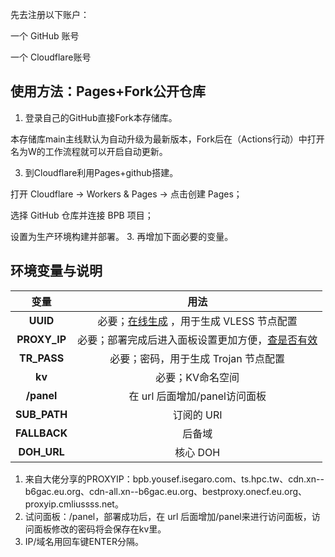 先去注册以下账户：

一个 GitHub 账号

一个 Cloudflare账号

## 使用方法：Pages+Fork公开仓库
1. 登录自己的GitHub直接Fork本存储库。

本存储库main主线默认为自动升级为最新版本，Fork后在（Actions行动）中打开名为W的工作流程就可以开启自动更新。

3. 到Cloudflare利用Pages+github搭建。

打开 Cloudflare → Workers & Pages → 点击创建 Pages；

选择 GitHub 仓库并连接 BPB 项目；

设置为生产环境构建并部署。
3. 再增加下面必要的变量。
   
## 环境变量与说明
| 变量  | 用法 |
| :-------------: | :-------------: |
| **UUID**  | 必要；[在线生成](https://1024tools.com/uuid) ，用于生成 VLESS 节点配置 |
| **PROXY_IP**  | 必要；部署完成后进入面板设置更加方便，[查是否有效](https://www.nslookup.io/domains/ts.hpc.tw/dns-records/#cloudflare)  |
| **TR_PASS**  | 必要；密码，用于生成 Trojan 节点配置  |
| **kv**  | 必要；KV命名空间  |
| **/panel**  | 在 url 后面增加/panel访问面板  |
| **SUB_PATH**  | 订阅的 URI  |
| **FALLBACK**  | 后备域 |
| **DOH_URL**  | 核心 DOH |
1. 来自大佬分享的PROXYIP：bpb.yousef.isegaro.com、ts.hpc.tw、cdn.xn--b6gac.eu.org、cdn-all.xn--b6gac.eu.org、bestproxy.onecf.eu.org、proxyip.cmliussss.net。
2. 试问面板：/panel，部署成功后，在 url 后面增加/panel来进行访问面板，访问面板修改的密码将会保存在kv里。
4. IP/域名用回车键ENTER分隔。
